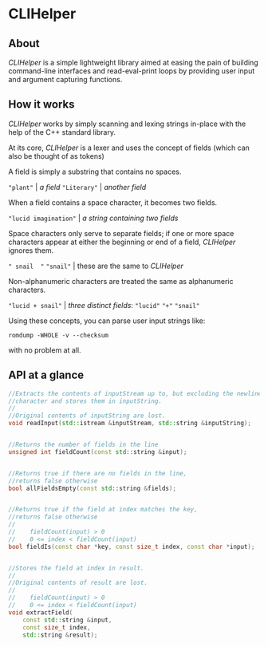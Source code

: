 # CLIHelper

## About

*CLIHelper* is a simple lightweight library aimed at easing the pain of building command-line interfaces
and read-eval-print loops by providing user input and argument capturing functions.

## How it works

*CLIHelper* works by simply scanning and lexing strings in-place with the help
of the C++ standard library.

At its core, *CLIHelper* is a lexer and uses the concept of fields (which
can also be thought of as tokens)

A field is simply a substring that contains no spaces.

`"plant"` | *a field*
`"Literary"` | *another field*

When a field contains a space character, it becomes two fields.

`"lucid imagination"` | *a string containing two fields*

Space characters only serve to separate fields; if one or more space characters
appear at either the beginning or end of a field, *CLIHelper* ignores them.

`" snail  "`
`"snail"` | these are the same to *CLIHelper*

Non-alphanumeric characters are treated the same as alphanumeric characters.

`"lucid + snail"` | *three distinct fields*: `"lucid"` `"+"` `"snail"`

Using these concepts, you can parse user input strings like:

    romdump -WHOLE -v --checksum

with no problem at all.

## API at a glance
```c++
//Extracts the contents of inputStream up to, but excluding the newline
//character and stores them in inputString.
//
//Original contents of inputString are lost.
void readInput(std::istream &inputStream, std::string &inputString);


//Returns the number of fields in the line
unsigned int fieldCount(const std::string &input);


//Returns true if there are no fields in the line,
//returns false otherwise
bool allFieldsEmpty(const std::string &fields);


//Returns true if the field at index matches the key,
//returns false otherwise
//
//    fieldCount(input) > 0
//    0 <= index < fieldCount(input)
bool fieldIs(const char *key, const size_t index, const char *input);


//Stores the field at index in result.
//
//Original contents of result are lost.
//
//    fieldCount(input) > 0
//    0 <= index < fieldCount(input)
void extractField(
    const std::string &input,
    const size_t index,
    std::string &result);
```
